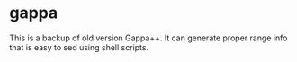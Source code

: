 gappa
=====

This is a backup of old version Gappa++. It can generate proper range info that is easy to sed using shell scripts. 
